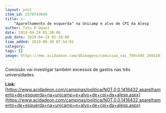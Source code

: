 ```yaml
---
layout: post
item_id: 2570743049
title: >-
    "Aparelhamento de esquerda" na Unicamp é alvo de CPI da Alesp
author: Tatu D'Oquei
date: 2019-04-24 05:38:00
pub_date: 2019-04-24 05:38:00
time_added: 2019-06-30 07:54:02
category: 
tags: []
image: https://emc.acidadeon.com/dbimagens/comissao_vai_790x505_24042019074905.jpg
---
```


Comissão vai investigar também excessos de gastos nas três universidades.

**Link:** [https://www.acidadeon.com/campinas/politica/NOT,0,0,1418432,aparelhamento+de+esquerda+na+unicamp+e+alvo+de+cpi+da+alesp.aspx](https://www.acidadeon.com/campinas/politica/NOT,0,0,1418432,aparelhamento+de+esquerda+na+unicamp+e+alvo+de+cpi+da+alesp.aspx)

